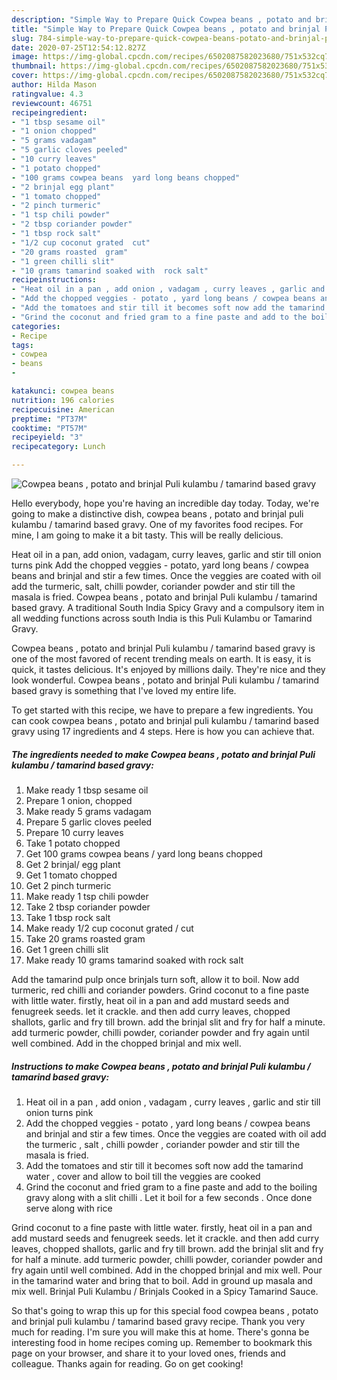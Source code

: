 ```yaml
---
description: "Simple Way to Prepare Quick Cowpea beans , potato and brinjal Puli kulambu / tamarind based gravy"
title: "Simple Way to Prepare Quick Cowpea beans , potato and brinjal Puli kulambu / tamarind based gravy"
slug: 784-simple-way-to-prepare-quick-cowpea-beans-potato-and-brinjal-puli-kulambu-tamarind-based-gravy
date: 2020-07-25T12:54:12.827Z
image: https://img-global.cpcdn.com/recipes/6502087582023680/751x532cq70/cowpea-beans-potato-and-brinjal-puli-kulambu-tamarind-based-gravy-recipe-main-photo.jpg
thumbnail: https://img-global.cpcdn.com/recipes/6502087582023680/751x532cq70/cowpea-beans-potato-and-brinjal-puli-kulambu-tamarind-based-gravy-recipe-main-photo.jpg
cover: https://img-global.cpcdn.com/recipes/6502087582023680/751x532cq70/cowpea-beans-potato-and-brinjal-puli-kulambu-tamarind-based-gravy-recipe-main-photo.jpg
author: Hilda Mason
ratingvalue: 4.3
reviewcount: 46751
recipeingredient:
- "1 tbsp sesame oil"
- "1 onion chopped"
- "5 grams vadagam"
- "5 garlic cloves peeled"
- "10 curry leaves"
- "1 potato chopped"
- "100 grams cowpea beans  yard long beans chopped"
- "2 brinjal egg plant"
- "1 tomato chopped"
- "2 pinch turmeric"
- "1 tsp chili powder"
- "2 tbsp coriander powder"
- "1 tbsp rock salt"
- "1/2 cup coconut grated  cut"
- "20 grams roasted  gram"
- "1 green chilli slit"
- "10 grams tamarind soaked with  rock salt"
recipeinstructions:
- "Heat oil in a pan , add onion , vadagam , curry leaves , garlic and stir till onion turns pink"
- "Add the chopped veggies - potato , yard long beans / cowpea beans and brinjal and stir a few times. Once the veggies are coated with oil add the turmeric , salt , chilli powder , coriander powder and stir till the masala  is fried."
- "Add the tomatoes and stir till it becomes soft now add the tamarind water , cover and allow to boil till the veggies are cooked"
- "Grind the coconut and fried gram to a fine paste and add to the boiling gravy along with a slit chilli . Let it boil for a few seconds . Once done serve along with rice"
categories:
- Recipe
tags:
- cowpea
- beans
- 

katakunci: cowpea beans  
nutrition: 196 calories
recipecuisine: American
preptime: "PT37M"
cooktime: "PT57M"
recipeyield: "3"
recipecategory: Lunch

---
```



![Cowpea beans , potato and brinjal Puli kulambu / tamarind based gravy](https://img-global.cpcdn.com/recipes/6502087582023680/751x532cq70/cowpea-beans-potato-and-brinjal-puli-kulambu-tamarind-based-gravy-recipe-main-photo.jpg)

Hello everybody, hope you're having an incredible day today. Today, we're going to make a distinctive dish, cowpea beans , potato and brinjal puli kulambu / tamarind based gravy. One of my favorites food recipes. For mine, I am going to make it a bit tasty. This will be really delicious.

Heat oil in a pan, add onion, vadagam, curry leaves, garlic and stir till onion turns pink Add the chopped veggies - potato, yard long beans / cowpea beans and brinjal and stir a few times. Once the veggies are coated with oil add the turmeric, salt, chilli powder, coriander powder and stir till the masala is fried. Cowpea beans , potato and brinjal Puli kulambu / tamarind based gravy. A traditional South India Spicy Gravy and a compulsory item in all wedding functions across south India is this Puli Kulambu or Tamarind Gravy.

Cowpea beans , potato and brinjal Puli kulambu / tamarind based gravy is one of the most favored of recent trending meals on earth. It is easy, it is quick, it tastes delicious. It's enjoyed by millions daily. They're nice and they look wonderful. Cowpea beans , potato and brinjal Puli kulambu / tamarind based gravy is something that I've loved my entire life.


To get started with this recipe, we have to prepare a few ingredients. You can cook cowpea beans , potato and brinjal puli kulambu / tamarind based gravy using 17 ingredients and 4 steps. Here is how you can achieve that.

<!--inarticleads1-->

##### The ingredients needed to make Cowpea beans , potato and brinjal Puli kulambu / tamarind based gravy:

1. Make ready 1 tbsp sesame oil
1. Prepare 1 onion, chopped
1. Make ready 5 grams vadagam
1. Prepare 5 garlic cloves peeled
1. Prepare 10 curry leaves
1. Take 1 potato chopped
1. Get 100 grams cowpea beans / yard long beans chopped
1. Get 2 brinjal/ egg plant
1. Get 1 tomato chopped
1. Get 2 pinch turmeric
1. Make ready 1 tsp chili powder
1. Take 2 tbsp coriander powder
1. Take 1 tbsp rock salt
1. Make ready 1/2 cup coconut grated / cut
1. Take 20 grams roasted  gram
1. Get 1 green chilli slit
1. Make ready 10 grams tamarind soaked with  rock salt


Add the tamarind pulp once brinjals turn soft, allow it to boil. Now add turmeric, red chilli and coriander powders. Grind coconut to a fine paste with little water. firstly, heat oil in a pan and add mustard seeds and fenugreek seeds. let it crackle. and then add curry leaves, chopped shallots, garlic and fry till brown. add the brinjal slit and fry for half a minute. add turmeric powder, chilli powder, coriander powder and fry again until well combined. Add in the chopped brinjal and mix well. 

<!--inarticleads2-->

##### Instructions to make Cowpea beans , potato and brinjal Puli kulambu / tamarind based gravy:

1. Heat oil in a pan , add onion , vadagam , curry leaves , garlic and stir till onion turns pink
1. Add the chopped veggies - potato , yard long beans / cowpea beans and brinjal and stir a few times. Once the veggies are coated with oil add the turmeric , salt , chilli powder , coriander powder and stir till the masala  is fried.
1. Add the tomatoes and stir till it becomes soft now add the tamarind water , cover and allow to boil till the veggies are cooked
1. Grind the coconut and fried gram to a fine paste and add to the boiling gravy along with a slit chilli . Let it boil for a few seconds . Once done serve along with rice


Grind coconut to a fine paste with little water. firstly, heat oil in a pan and add mustard seeds and fenugreek seeds. let it crackle. and then add curry leaves, chopped shallots, garlic and fry till brown. add the brinjal slit and fry for half a minute. add turmeric powder, chilli powder, coriander powder and fry again until well combined. Add in the chopped brinjal and mix well. Pour in the tamarind water and bring that to boil. Add in ground up masala and mix well. Brinjal Puli Kulambu / Brinjals Cooked in a Spicy Tamarind Sauce. 

So that's going to wrap this up for this special food cowpea beans , potato and brinjal puli kulambu / tamarind based gravy recipe. Thank you very much for reading. I'm sure you will make this at home. There's gonna be interesting food in home recipes coming up. Remember to bookmark this page on your browser, and share it to your loved ones, friends and colleague. Thanks again for reading. Go on get cooking!
